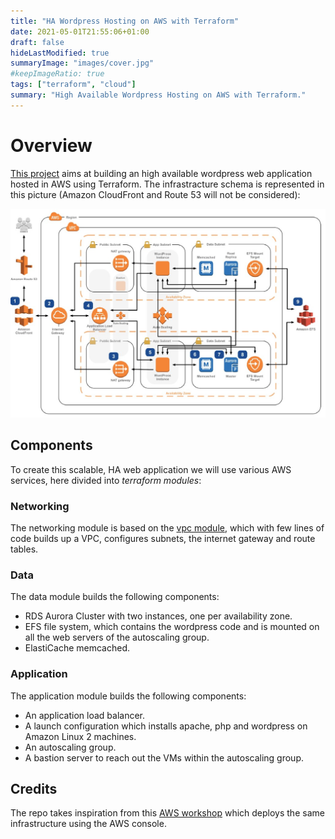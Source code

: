 ```yaml
---
title: "HA Wordpress Hosting on AWS with Terraform"
date: 2021-05-01T21:55:06+01:00
draft: false
hideLastModified: true
summaryImage: "images/cover.jpg"
#keepImageRatio: true
tags: ["terraform", "cloud"]
summary: "High Available Wordpress Hosting on AWS with Terraform."
---
```

# Overview
[This project](https://github.com/franckies/HAWordpress-AWS) aims at building an high available wordpress web application hosted in AWS using Terraform. The infrastracture schema is represented in this picture (Amazon CloudFront and Route 53 will not be considered):


![infra](./images/infra.jpg)

## Components
To create this scalable, HA web application we will use various AWS services, here divided into _terraform modules_:
### Networking
The networking module is based on the [vpc module](https://registry.terraform.io/modules/terraform-aws-modules/vpc/aws/latest), which with few lines of code builds up a VPC, configures subnets, the internet gateway and route tables.
### Data
The data module builds the following components:
- RDS Aurora Cluster with two instances, one per availability zone.
- EFS file system, which contains the wordpress code and is mounted on all the web servers of the autoscaling group.
- ElastiCache memcached.
### Application
The application module builds the following components:
- An application load balancer.
- A launch configuration which installs apache, php and wordpress on Amazon Linux 2 machines.
- An autoscaling group.
- A bastion server to reach out the VMs within the autoscaling group.

## Credits
The repo takes inspiration from this [AWS workshop](https://ha-webapp.workshop.aws/introduction/overview.html) which deploys the same infrastructure using the AWS console.

